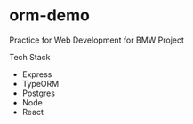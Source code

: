 # orm-demo

Practice for Web Development for BMW Project

Tech Stack
- Express
- TypeORM
- Postgres
- Node
- React


